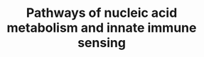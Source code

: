 ---
annotations:
- type: Pathway Ontology
  value: altered DNA repair pathway
- type: Pathway Ontology
  value: signaling pathway in the innate immune response
authors:
- DeSl
- MaintBot
- Laurent
- Egonw
communities:
- IEM
description: Cytosolic DNA and RNA can lead to innate immune sensing via three paths.
  DNA is sensed by cGAS, which activates STING. RNA is sensed by MDA5 and RIG-I, which
  activates MAVS. An activation of STING or MAVS lead to phosphorylation of IFR3,
  which triggers innate immune responses.  This pathway was inspired by Chapter 14
  of the 5th edition of the book of Blau (in press).
last-edited: 2021-06-16
organisms:
- Homo sapiens
redirect_from:
- /index.php/Pathway:WP4705
- /instance/WP4705
schema-jsonld:
- '@context': https://schema.org/
  '@id': https://wikipathways.github.io/pathways/WP4705.html
  '@type': Dataset
  creator:
    '@type': Organization
    name: WikiPathways
  description: Cytosolic DNA and RNA can lead to innate immune sensing via three paths.
    DNA is sensed by cGAS, which activates STING. RNA is sensed by MDA5 and RIG-I,
    which activates MAVS. An activation of STING or MAVS lead to phosphorylation of
    IFR3, which triggers innate immune responses.  This pathway was inspired by Chapter
    14 of the 5th edition of the book of Blau (in press).
  keywords:
  - repair
  - SAMHD1
  - cDNA
  - RNA sensing pathways led by MDA5 and RIG-I
  - cGAS
  - 'dNTP '
  - IFIH1
  - Nucleotide
  - RNase L
  - short
  - RNase T2
  - ssDNA
  - mRNA
  - STING
  - 'excision '
  - subunit A
  - dsRNA
  - Retroelement
  - DNA
  - OAS1
  - replication
  - DDX58
  - pools
  - Type I signalling
  - TMEM173
  - MAVS
  - DNA sensing pathway led by cGAS
  - TREX1
  - MDA5
  - RIG-I
  - Type II signalling
  - Inosine
  - ADAR
  - dN
  - rRNA
  - subunit B
  - subunit C
  - IRF3
  - RNase H2
  - fragments
  - IFNB
  - ISGs
  - dsDNA
  - Adenosine
  license: CC0
  name: Pathways of nucleic acid metabolism and innate immune sensing
seo: CreativeWork
title: Pathways of nucleic acid metabolism and innate immune sensing
wpid: WP4705
---